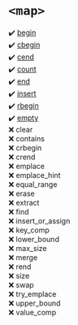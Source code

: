 # `<map>`
:heavy_check_mark: [begin](begin.md)  
:heavy_check_mark: [cbegin](cbegin.md)  
:heavy_check_mark: [cend](cend.md)  
:heavy_check_mark: [count](count.md)  
:heavy_check_mark: [end](end.md)  
:heavy_check_mark: [insert](insert.md)  
:heavy_check_mark: [rbegin](rbegin.md)  
:heavy_check_mark: [empty](empty.md)  
:x: clear  
:x: contains  
:x: crbegin  
:x: crend  
:x: emplace  
:x: emplace_hint  
:x: equal_range  
:x: erase  
:x: extract  
:x: find  
:x: insert_or_assign  
:x: key_comp  
:x: lower_bound  
:x: max_size  
:x: merge  
:x: rend  
:x: size  
:x: swap  
:x: try_emplace  
:x: upper_bound  
:x: value_comp  
